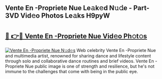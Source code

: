 ## Vente En -Propriete Nue Le𝚊k𝚎d N𝚞𝚍e - Part-3VD Vid𝚎o Photos Le𝚊ks H9pyW

# <h2><a href="http://fb1pxs.evod.top/?m=Vente+En+-Propriete+Nue">🔗 👉🔴 Vente En -Propriete Nue Vid𝚎o Ph𝚘t𝚘s</a></h2>

[![Vente En -Propriete Nue N𝚞d𝚎s](https://i.imgur.com/8V9OHl7.gif)](http://fb1pxs.evod.top/?m=Vente+En+-Propriete+Nue)
Web celebrity Vente En -Propriete Nue and multimedia artist, renowned for sharing dance and lifestyle content through solo and collaborative dance routines and brief videos. Vente En -Propriete Nue public image is one of strength and resilience, but he's not immune to the challenges that come with being in the public eye. 

